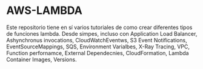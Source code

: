# AWS-LAMBDA
Este repositorio tiene en sí varios tutoriales de como crear diferentes tipos de funciones lambda. Desde simpes, incluso con Application Load Balancer, Ashynchronus invocations, CloudWatchEventws, S3 Event Notifications, EventSourceMappings, SQS, Environment Varialbes, X-Ray Tracing, VPC, Function perfornamce, External Dependecnies, CloudFormation,  Lambda Container Images, Versions.  

